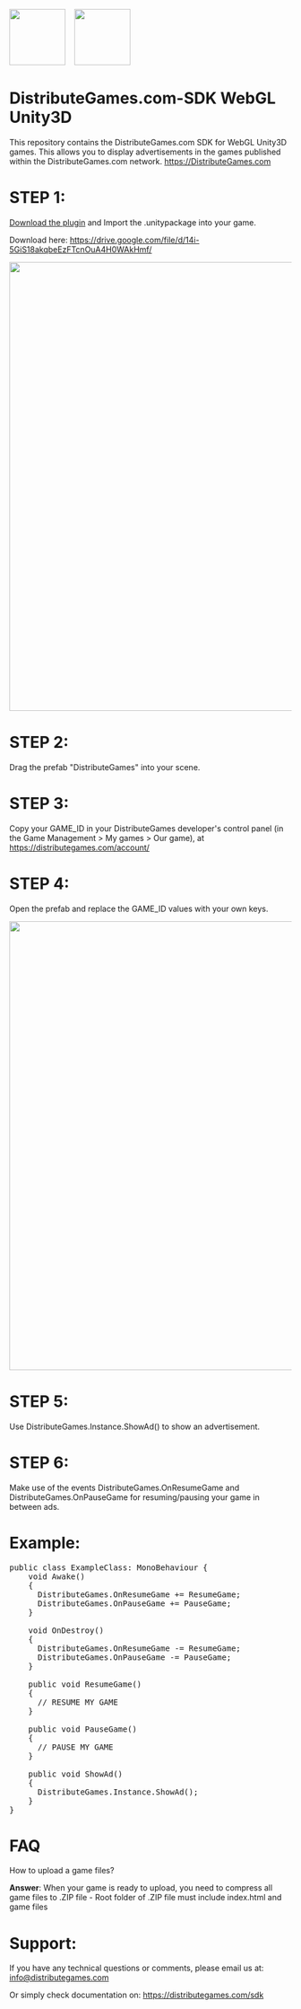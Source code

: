 <img src="https://avatars2.githubusercontent.com/u/48458546?s=460&v=4" width="100" alt="" data-canonical-src="https://avatars2.githubusercontent.com/u/48458546?s=460&v=4g">  &nbsp;&nbsp;
<img src="https://distributegames.com/images/unity3d-logo.png" width="100" alt="" data-canonical-src="https://distributegames.com/images/unity3d-logo.png">


# DistributeGames.com-SDK WebGL Unity3D
This repository contains the DistributeGames.com SDK for WebGL Unity3D games. This allows you to display advertisements in the games published within the DistributeGames.com network. https://DistributeGames.com

# STEP 1:
<p><a href="https://drive.google.com/file/d/1MGHAdbfih_l7J0UbAzm_zt2rEW8yq3M-/">Download the plugin</a> and Import the .unitypackage into your game. </p>
<p>Download here: <a href="https://drive.google.com/file/d/1MGHAdbfih_l7J0UbAzm_zt2rEW8yq3M-/">https://drive.google.com/file/d/14i-5GiS18akqbeEzFTcnOuA4H0WAkHmf/</a></p>

<p><img src="https://distributegames.com/images/unity/unity_2.png"  width="800" alt=""></p>

# STEP 2:
Drag the prefab "DistributeGames" into your scene. 

# STEP 3:
Copy your GAME_ID in your DistributeGames developer's control panel (in the Game Management > My games > Our game), at https://distributegames.com/account/

# STEP 4:
Open the prefab and replace the GAME_ID values with your own keys. 
<p><img src="https://distributegames.com/images/unity/unity_1.png"  width="800" alt=""></p>

# STEP 5:
Use DistributeGames.Instance.ShowAd() to show an advertisement. 

# STEP 6:
Make use of the events DistributeGames.OnResumeGame and DistributeGames.OnPauseGame for resuming/pausing your game in between ads.

# Example:
<pre>public class ExampleClass: MonoBehaviour {
	void Awake()
	{
	  DistributeGames.OnResumeGame += ResumeGame;
	  DistributeGames.OnPauseGame += PauseGame;
	}
	
	void OnDestroy()
	{
	  DistributeGames.OnResumeGame -= ResumeGame;
	  DistributeGames.OnPauseGame -= PauseGame;
	}

	public void ResumeGame()
	{
	  // RESUME MY GAME
	}

	public void PauseGame()
	{
	  // PAUSE MY GAME
	}

	public void ShowAd()
	{
	  DistributeGames.Instance.ShowAd();	
	}
}</pre>

# FAQ
<p>How to upload a game files?</p>
<p><b>Answer</b>: When your game is ready to upload, you need to compress all game files to .ZIP file - Root folder of .ZIP file must include index.html and game files</p>

# Support:
If you have any technical questions or comments, please email us at:
info@distributegames.com

Or simply check documentation on:
https://distributegames.com/sdk

